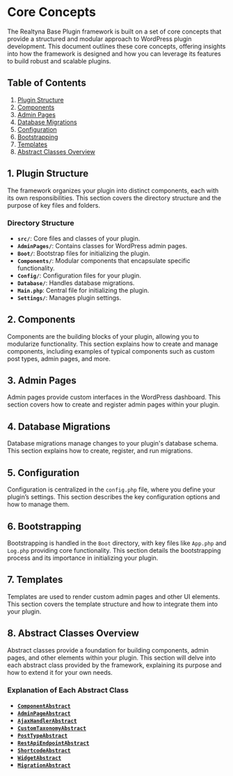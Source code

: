 # Core Concepts

The Realtyna Base Plugin framework is built on a set of core concepts that provide a structured and modular approach to WordPress plugin development. This document outlines these core concepts, offering insights into how the framework is designed and how you can leverage its features to build robust and scalable plugins.

## Table of Contents
1. [Plugin Structure](#plugin-structure)
2. [Components](#components)
3. [Admin Pages](#admin-pages)
4. [Database Migrations](#database-migrations)
5. [Configuration](#configuration)
6. [Bootstrapping](#bootstrapping)
7. [Templates](#templates)
8. [Abstract Classes Overview](#abstract-classes-overview)

## 1. Plugin Structure

The framework organizes your plugin into distinct components, each with its own responsibilities. This section covers the directory structure and the purpose of key files and folders.

### Directory Structure

- **`src/`**: Core files and classes of your plugin.
- **`AdminPages/`**: Contains classes for WordPress admin pages.
- **`Boot/`**: Bootstrap files for initializing the plugin.
- **`Components/`**: Modular components that encapsulate specific functionality.
- **`Config/`**: Configuration files for your plugin.
- **`Database/`**: Handles database migrations.
- **`Main.php`**: Central file for initializing the plugin.
- **`Settings/`**: Manages plugin settings.

## 2. Components

Components are the building blocks of your plugin, allowing you to modularize functionality. This section explains how to create and manage components, including examples of typical components such as custom post types, admin pages, and more.

## 3. Admin Pages

Admin pages provide custom interfaces in the WordPress dashboard. This section covers how to create and register admin pages within your plugin.

## 4. Database Migrations

Database migrations manage changes to your plugin's database schema. This section explains how to create, register, and run migrations.

## 5. Configuration

Configuration is centralized in the `config.php` file, where you define your plugin’s settings. This section describes the key configuration options and how to manage them.

## 6. Bootstrapping

Bootstrapping is handled in the `Boot` directory, with key files like `App.php` and `Log.php` providing core functionality. This section details the bootstrapping process and its importance in initializing your plugin.

## 7. Templates

Templates are used to render custom admin pages and other UI elements. This section covers the template structure and how to integrate them into your plugin.

## 8. Abstract Classes Overview

Abstract classes provide a foundation for building components, admin pages, and other elements within your plugin. This section will delve into each abstract class provided by the framework, explaining its purpose and how to extend it for your own needs.

### Explanation of Each Abstract Class

- **[`ComponentAbstract`](abstracts/ComponentAbstract.md)**
- **[`AdminPageAbstract`](abstracts/AdminPageAbstract.md)**
- **[`AjaxHandlerAbstract`](abstracts/AjaxHandlerAbstract.md)**
- **[`CustomTaxonomyAbstract`](abstracts/CustomTaxonomyAbstract.md)**
- **[`PostTypeAbstract`](abstracts/PostTypeAbstract.md)**
- **[`RestApiEndpointAbstract`](abstracts/RestApiEndpointAbstract.md)**
- **[`ShortcodeAbstract`](abstracts/ShortcodeAbstract.md)**
- **[`WidgetAbstract`](abstracts/WidgetAbstract.md)**
- **[`MigrationAbstract`](abstracts/MigrationAbstract.md)**

